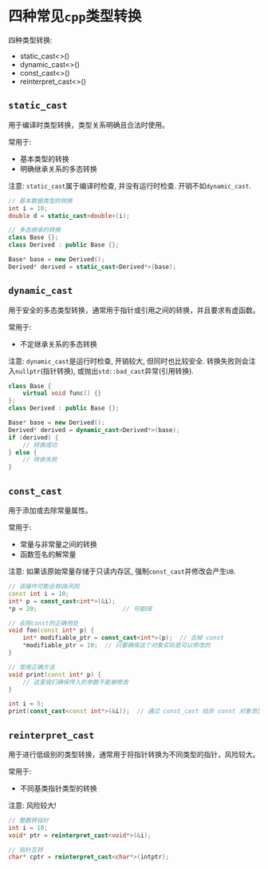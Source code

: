 # 四种常见`cpp`类型转换

四种类型转换:

- static_cast<>()
- dynamic_cast<>()
- const_cast<>()
- reinterpret_cast<>()

## `static_cast`

用于编译时类型转换，类型关系明确且合法时使用。

常用于: 
- 基本类型的转换
- 明确继承关系的多态转换

注意: `static_cast`属于编译时检查, 并没有运行时检查. 开销不如`dynamic_cast`.

```cpp
// 基本数据类型的转换
int i = 10;
double d = static_cast<double>(i);

// 多态继承的转换
class Base {};
class Derived : public Base {};

Base* base = new Derived();
Derived* derived = static_cast<Derived*>(base);
```

## `dynamic_cast`

用于安全的多态类型转换，通常用于指针或引用之间的转换，并且要求有虚函数。

常用于:
- 不定继承关系的多态转换

注意: `dynamic_cast`是运行时检查, 开销较大, 但同时也比较安全. 转换失败则会注入`nullptr`(指针转换), 或抛出`std::bad_cast`异常(引用转换).

```cpp
class Base {
    virtual void func() {}
};
class Derived : public Base {};

Base* base = new Derived();
Derived* derived = dynamic_cast<Derived*>(base);
if (derived) {
    // 转换成功
} else {
    // 转换失败
}
```

## `const_cast`

用于添加或去除常量属性。

常用于:
- 常量与非常量之间的转换
- 函数签名的解常量

注意: 如果该原始常量存储于只读内存区, 强制`const_cast`并修改会产生`UB`.

```cpp
// 该操作可能会有UB风险
const int i = 10;
int* p = const_cast<int*>(&i);
*p = 20;                        // 可能UB

// 去除const的正确用处
void foo(const int* p) {
    int* modifiable_ptr = const_cast<int*>(p);  // 去掉 const
    *modifiable_ptr = 10;  // 只要确保这个对象实际是可以修改的
}

// 常用正确方法
void print(const int* p) {
    // 这里我们确保传入的参数不能被修改
}

int i = 5;
print(const_cast<const int*>(&i));  // 通过 const_cast 给非 const 对象添加 const
```

## `reinterpret_cast`

用于进行低级别的类型转换，通常用于将指针转换为不同类型的指针，风险较大。

常用于:
- 不同基类指针类型的转换

注意: 风险较大!

```cpp
// 整数转指针
int i = 10;
void* ptr = reinterpret_cast<void*>(&i);

// 指针互转
char* cptr = reinterpret_cast<char*>(intptr);
```
